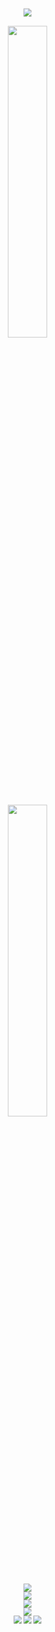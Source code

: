 <h1 align="center"> <a href="https://zyy-2001.github.io//"> <img src="https://readme-typing-svg.herokuapp.com/?lines=console.log(%22Hello%2C%20Github!%22);小z同学祝您今天愉快!&center=true&size=27"> </a> </h1>

<div align="center"> <img width="40%" src="https://github-readme-stats.vercel.app/api?username=zyy-2001&hide_title=true&hide_border=true&show_icons=trueline_height=21&text_color=000&icon_color=000&bg_color=0,ea6161,ffc64d,fffc4d,52fa5a&theme=graywhite" /> <div align="center"> <img width="40%" src="https://github-readme-stats.vercel.app/api/top-langs/?username=zyy-2001&hide_title=true&hide_border=true&layout=compact&langs_count=6&text_color=000&icon_color=fff&bg_color=0,52fa5a,4dfcff,c64dff&theme=graywhite" /> </div>
 </div>

<div align="center"> <img src="https://metrics.lecoq.io/zyy-2001?template=classic&config.timezone=Asia%2FShanghai"> </div>

<div align="center"> <img src="https://github-readme-streak-stats.herokuapp.com/?user=zyy-2001" /> </div>

<div align="center"> <img src="https://github-profile-trophy.vercel.app/?username=zyy-2001" /> </div>

<div align="center"> <img src="https://stats.justsong.cn/api/csdn?id=qq_46632290"> </div>

<div align="center"> <img src="https://img.shields.io/badge/-HTML5-E34F26?style=flat-square&logo=html5&logoColor=white" /> <img src="https://img.shields.io/badge/-CSS3-1572B6?style=flat-square&logo=css3" /> <img src="https://img.shields.io/badge/-JavaScript-oringe?style=flat-square&logo=javascript" /> </div>


